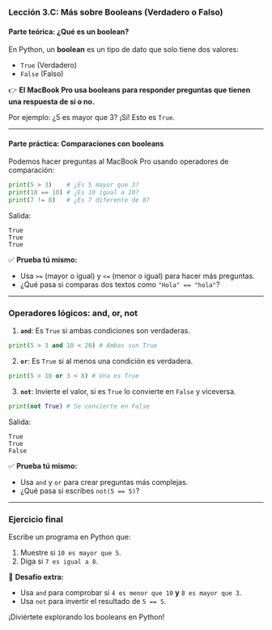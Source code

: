 ### **Lección 3.C: Más sobre Booleans (Verdadero o Falso)**

#### **Parte teórica: ¿Qué es un boolean?**
En Python, un **boolean** es un tipo de dato que solo tiene dos valores:

- `True` (Verdadero)
- `False` (Falso)

👉 **El MacBook Pro usa booleans para responder preguntas que tienen una respuesta de sí o no.**

Por ejemplo: ¿5 es mayor que 3? ¡Sí! Esto es `True`.

---

#### **Parte práctica: Comparaciones con booleans**
Podemos hacer preguntas al MacBook Pro usando operadores de comparación:

```python
print(5 > 3)    # ¿Es 5 mayor que 3?
print(10 == 10) # ¿Es 10 igual a 10?
print(7 != 8)   # ¿Es 7 diferente de 8?
```

Salida:
```
True
True
True
```

✅ **Prueba tú mismo:**
- Usa `>=` (mayor o igual) y `<=` (menor o igual) para hacer más preguntas.
- ¿Qué pasa si comparas dos textos como `"Hola" == "hola"`?

---

### **Operadores lógicos: and, or, not**

1. **`and`**: Es `True` si ambas condiciones son verdaderas.

```python
print(5 > 3 and 10 < 20) # Ambas son True
```

2. **`or`**: Es `True` si al menos una condición es verdadera.

```python
print(5 > 10 or 3 < 8) # Una es True
```

3. **`not`**: Invierte el valor, si es `True` lo convierte en `False` y viceversa.

```python
print(not True) # Se convierte en False
```

Salida:
```
True
True
False
```

✅ **Prueba tú mismo:**
- Usa `and` y `or` para crear preguntas más complejas.
- ¿Qué pasa si escribes `not(5 == 5)`?

---

### **Ejercicio final**

Escribe un programa en Python que:

1. Muestre si `10 es mayor que 5`.
2. Diga si `7 es igual a 8`.

🎯 **Desafío extra:**
- Usa `and` para comprobar si `4 es menor que 10` **y** `8 es mayor que 3`.
- Usa `not` para invertir el resultado de `5 == 5`.

¡Diviértete explorando los booleans en Python!

